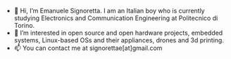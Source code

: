 - 👋 Hi, I’m Emanuele Signoretta. I am an Italian boy who is currently studying Electronics and Communication Engineering at Politecnico di Torino.
- 👀 I’m interested in open source and open hardware projects, embedded systems, Linux-based OSs and their appliances, drones and 3d printing.
- 📫 You can contact me at signorettae[at]gmail.com

